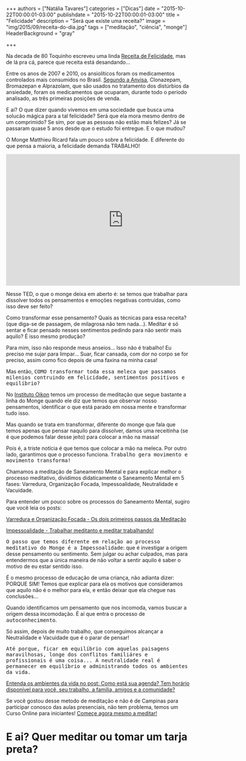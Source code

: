 +++
authors = ["Natália Tavares"]
categories = ["Dicas"]
date = "2015-10-22T00:00:01-03:00"
publishdate = "2015-10-22T00:00:01-03:00"
title = "Felicidade"
description = "Será que existe uma receita?"
image = "img/2015/09/receita-do-dia.jpg"
tags = ["meditação", "ciência", "monge"]
HeaderBackground = "gray"

+++

Na decada de 80 Toquinho escreveu uma linda [Receita de Felicidade][f9585622], mas de lá pra cá, parece que receita está desandando...

Entre os anos de 2007 e 2010, os ansiolíticos foram os medicamentos controlados mais consumidos no Brasil. [Segundo a Anvisa][9cadd47c], Clonazepam, Bromazepan e Alprazolam, que são usados no tratamento dos distúrbios da ansiedade, foram os medicamentos que ocuparam, durante todo o período analisado, as três primeiras posições de venda.

  [9cadd47c]: http://portal.anvisa.gov.br/wps/content/anvisa+portal/anvisa/sala+de+imprensa/menu+-+noticias+anos/2012+noticias/ansioliticos+sao+destaque+em+boletim+da+anvisa "Anvisa"
  [f9585622]: https://www.youtube.com/watch?v=jeupDLO6hfY "Receita de Felicidade - Toquinho"

E ai? O que dizer quando vivemos em uma sociedade que busca uma solucão mágica para a tal felicidade? Será que ela mora mesmo dentro de um comprimido? Se sim, por que as pessoas não estão mais felizes? Já se passaram quase 5 anos desde que o estudo foi entregue. E o que mudou?


O Monge Matthieu Ricard fala um pouco sobre a felicidade. E diferente do que pensa a maioria, a felicidade demanda TRABALHO!


<iframe src="https://embed-ssl.ted.com/talks/matthieu_ricard_on_the_habits_of_happiness.html" width="640" height="360" frameborder="0" scrolling="no" webkitAllowFullScreen mozallowfullscreen allowFullScreen></iframe>


Nesse TED, o que o monge deixa em aberto é: se temos que trabalhar para dissolver todos os pensamentos e emoções negativas contruidas, como isso deve ser feito?

Como transformar esse pensamento? Quais as técnicas para essa receita?  (que diga-se de passagem, de milagrosa não tem nada...). Meditar é só sentar e ficar pensado nesses sentimentos pedindo para não sentir mais aquilo? É isso mesmo produção?

Para mim, isso não responde meus anseios... Isso não é trabalho! Eu preciso me sujar para limpar... Suar, ficar cansada, com dor no corpo se for preciso, assim como fico depois de uma faxina na minha casa!

Mas então, <kbd>COMO transformar toda essa meleca que passamos milenios contruindo em felicidade, sentimentos positivos e equilíbrio?</kbd>

No [Instituto Oikon][f326f26b] temos um processo de meditação que segue bastante a linha do Monge quando ele diz que temos que observar nosso pensamentos, identificar o que está parado em nossa mente e transformar tudo isso.

  [f326f26b]: http://www.oikon.org.br/ "Instituto Oikon"

Mas quando se trata em transformar, diferente do monge que fala que temos apenas que pensar naquilo para dissolver, damos uma receitinha (se é que podemos falar desse jeito) para colocar a mão na massa!

Pois é, a triste notícia é que temos que colocar a mão na meleca. Por outro lado, garantimos que o processo funciona. <kbd>Trabalho gera movimento e movimento transforma!</kbd>


Chamamos a meditação de Saneamento Mental e para explicar melhor o processo meditativo, dividimos didaticamente o Saneamento Mental em 5 fases: Varredura, Organização Focada, Impessoalidade, Neutralidade e Vacuidade.

Para entender um pouco sobre os processos do Saneamento Mental, sugiro que você leia os posts:

[Varredura e Organização Focada - Os dois primeiros passos da Meditação][200b0c5e]

  [200b0c5e]: http://localhost:1313/post/2015/10/saneamento-mental-varredura/ "Varredura e Organização Focada"


[Impessoalidade - Trabalhar meditanto e meditar trabalhando!][9af9cb73]

  [9af9cb73]: http://blog.autoconexao.org.br/post/2015/10/saneamento-mental-neutralidade/ "Impessoalidade"

<kbd>O passo que temos diferente em relação ao processo meditativo do Monge é a Impessoalidade</kbd>: que é investigar a origem desse pensamento ou sentimento. Sem julgar ou achar culpados, mas para entendermos que a única maneira de não voltar a sentir aquilo é saber o motivo de eu estar sentido isso.

É o mesmo processo de educação de uma criança, não adianta dizer: PORQUE SIM!
Temos que explicar para ela os motivos que consideramos que aquilo não é o melhor para ela, e então deixar que ela chegue nas conclusões...

Quando identificamos um pensamento que nos incomoda, vamos buscar a origem dessa incomodação. É aí que entra o processo de <kbd>autoconhecimento</kbd>.

Só assim, depois de muito trabalho, que conseguimos alcançar a Neutralidade e Vacuidade que é o parar de pensar!

<kbd>Até porque, ficar em equilíbrio com aquelas paisagens maravilhosas, longe dos conflitos familiáres e profissionais é uma coisa... A neutralidade real é permanecer em equilíbrio e administrando todos os ambientes da vida.</kbd>

[Entenda os ambientes da vida no post: Como está sua agenda? Tem horário disponível para você, seu trabalho, a família, amigos e a comunidade?][ff353bba]

  [ff353bba]: http://blog.autoconexao.org.br/post/2015/10/administrando-o-tempo/ "Os 5 ambientes da vida"

Se você gostou desse metodo de meditação e não é de Campinas para participar conosco das aulas presenciais, não tem problema, temos um Curso Online para iniciantes! [Começe agora mesmo a meditar!][7f931f6f]

  [7f931f6f]: https://www.autoconexao.org.br/s/aprendendo-a-meditar.html "Curso Online de Meditação"

# E ai? Quer meditar ou tomar um tarja preta?
